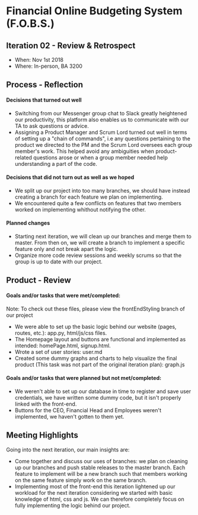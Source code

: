 # Financial Online Budgeting System (F.O.B.S.)

## Iteration 02 - Review & Retrospect

 * When: Nov 1st 2018
 * Where: In-person, BA 3200

## Process - Reflection

#### Decisions that turned out well

 * Switching from our Messenger group chat to Slack greatly heightened our productivity, this platform also enables us to communicate with our TA to ask questions or advice.
 * Assigning a Product Manager and Scrum Lord turned out well in terms of setting up a "chain of commands", i.e any questions pertaining to the product we directed to the PM and the Scrum Lord oversees each group member's work. This helped avoid any ambiguities when product-related questions arose or when a group member needed help understanding a part of the code.

#### Decisions that did not turn out as well as we hoped

 * We split up our project into too many branches, we should have instead creating a branch for each feature we plan on implementing.
 * We encountered quite a few conflicts on features that two members worked on implementing whithout notifying the other. 

#### Planned changes

 * Starting next iteration, we will clean up our branches and merge them to master. From then on, we will create a branch to implement a specific feature only and not break apart the logic.
 * Organize more code review sessions and weekly scrums so that the group is up to date with our project.

## Product - Review

#### Goals and/or tasks that were met/completed:

Note: To check out these files, please view the frontEndStyling branch of our project

 * We were able to set up the basic logic behind our website (pages, routes, etc.): app.py, html/js/css files.
 * The Homepage layout and buttons are functional and implemented as intended: homePage.html, signup.html.
 * Wrote a set of user stories: user.md
 * Created some dummy graphs and charts to help visualize the final product (This task was not part of the original iteration plan): graph.js

#### Goals and/or tasks that were planned but not met/completed:

 * We weren't able to set up our database in time to register and save user credentials, we have written some dummy code, but it isn't properly linked with the front-end.
 * Buttons for the CEO, Financial Head and Employees weren't implemented, we haven't gotten to them yet.

## Meeting Highlights

Going into the next iteration, our main insights are:

 * Come together and discuss our uses of branches: we plan on cleaning up our branches and push stable releases to the master branch. Each feature to implement will be a new branch such that members working on the same feature simply work on the same branch.
 * Implementing most of the front-end this iteration lightened up our workload for the next iteration considering we started with basic knowledge of html, css and js. We can therefore completely focus on fully implementing the logic behind our project.
